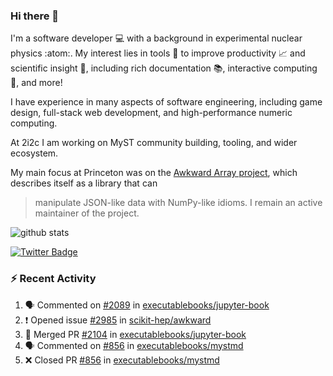 ### Hi there 👋 

I'm a software developer 💻 with a background in experimental nuclear physics :atom:. My interest lies in tools :wrench: to improve productivity :chart_with_upwards_trend: and scientific insight :telescope:, including rich documentation 📚, interactive computing 🧮, and more! 

I have experience in many aspects of software engineering, including game design, full-stack web development, and high-performance numeric computing. 

At 2i2c I am working on MyST community building, tooling, and wider ecosystem. 

My main focus at Princeton was on the [Awkward Array project](awkward-array.org/), which describes itself as a library that can 
> manipulate JSON-like data with NumPy-like idioms. I remain an active maintainer of the project. 

![github stats](https://github-readme-stats.vercel.app/api?username=agoose77&show_icons=true&hide_rank=true&hide_title=true&bg_color=30,e76445,904e95&text_color=efe3ec&icon_color=efe3ec)
<!--
**agoose77/agoose77** is a ✨ _special_ ✨ repository because its `README.md` (this file) appears on your GitHub profile.

Here are some ideas to get you started:

- 🔭 I’m currently working on ...
- 🌱 I’m currently learning ...
- 👯 I’m looking to collaborate on ...
- 🤔 I’m looking for help with ...
- 💬 Ask me about ...
- 📫 How to reach me: ...
- 😄 Pronouns: ...
- ⚡ Fun fact: ...
-->

[![Twitter Badge](https://img.shields.io/twitter/follow/agoose77?style=flat-square&logo=Twitter&logoColor=white&color=cornflowerblue)](https://twitter.com/agoose77)

### :zap: Recent Activity

<!--START_SECTION:activity-->
1. 🗣 Commented on [#2089](https://github.com/executablebooks/jupyter-book/pull/2089#issuecomment-1910183116) in [executablebooks/jupyter-book](https://github.com/executablebooks/jupyter-book)
2. ❗ Opened issue [#2985](https://github.com/scikit-hep/awkward/issues/2985) in [scikit-hep/awkward](https://github.com/scikit-hep/awkward)
3. 🎉 Merged PR [#2104](https://github.com/executablebooks/jupyter-book/pull/2104) in [executablebooks/jupyter-book](https://github.com/executablebooks/jupyter-book)
4. 🗣 Commented on [#856](https://github.com/executablebooks/mystmd/pull/856#issuecomment-1908722900) in [executablebooks/mystmd](https://github.com/executablebooks/mystmd)
5. ❌ Closed PR [#856](https://github.com/executablebooks/mystmd/pull/856) in [executablebooks/mystmd](https://github.com/executablebooks/mystmd)
<!--END_SECTION:activity-->
